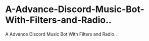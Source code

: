 # A-Advance-Discord-Music-Bot-With-Filters-and-Radio..
A Advance Discord Music Bot With  Filters and Radio.. 
